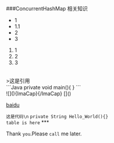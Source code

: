 ###ConcurrentHashMap 相关知识
* 1
* 1.1
* 2
* 3
1. 1
2. 2
3. 3
<br>
>这是引用
<br>
```Java
private void main(){
}
```
<br>
![](){ImaCap}{/ImaCap}
[]()

[baidu](http://baidu.com "悬停")

`这是代码\n`
	`private String Hello_World(){}`<br>
	`table is here`
	***

Thank `you`.Please `call` me later.
